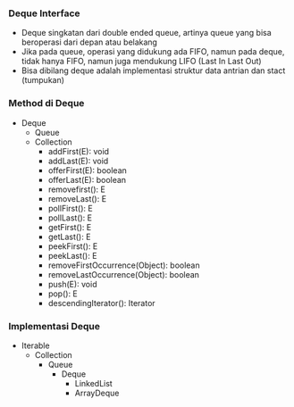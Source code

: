 ### Deque Interface
- Deque singkatan dari double ended queue, artinya queue yang bisa beroperasi dari depan atau belakang
- Jika pada queue, operasi yang didukung ada FIFO, namun pada deque, tidak hanya FIFO, namun juga mendukung LIFO (Last In Last Out)
- Bisa dibilang deque adalah implementasi struktur data antrian dan stact (tumpukan)

### Method di Deque
- Deque
  - Queue
  - Collection
    - addFirst(E): void
    - addLast(E): void
    - offerFirst(E): boolean
    - offerLast(E): boolean
    - removefirst(): E
    - removeLast(): E
    - pollFirst(): E
    - pollLast(): E
    - getFirst(): E
    - getLast(): E
    - peekFirst(): E
    - peekLast(): E
    - removeFirstOccurrence(Object): boolean
    - removeLastOccurrence(Object): boolean
    - push(E): void
    - pop(): E
    - descendingIterator(): Iterator<E>

### Implementasi Deque
- Iterable
  - Collection
    - Queue
      - Deque
        - LinkedList
        - ArrayDeque